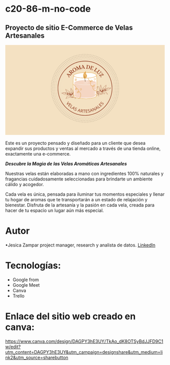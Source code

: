 # c20-86-m-no-code
## Proyecto de sitio E-Commerce de Velas Artesanales

<img src= "Aroma de Luz. Velas artesanales_20240919_114932_0000.png">


Este es un proyecto pensado y diseñado para un cliente que desea expandir sus productos y ventas al mercado a través de una tienda online, exactamente una e-commerce. 

***Descubre la Magia de las Velas Aromáticas Artesanales***

 Nuestras velas están elaboradas a mano con ingredientes 100% naturales y fragancias cuidadosamente seleccionadas para brindarte un ambiente cálido y acogedor. 
 
 Cada vela es única, pensada para iluminar tus momentos especiales y llenar tu hogar de aromas que te transportarán a un estado de relajación y bienestar. Disfruta de la artesanía y la pasión en cada vela, creada para hacer de tu espacio un lugar aún más especial.

# Autor
•Jesica Zampar 
 project manager,  research y analista de datos.
 [LinkedIn](https://www.linkedin.com/in/jesica-zampar-13z/)
 
 # Tecnologías:
- Google from
- Google Meet
- Canva
- Trello

# Enlace del sitio web creado en canva:
https://www.canva.com/design/DAGPY3hE3UY/TkAo_dK8OTSyBdJJFD9C1w/edit?utm_content=DAGPY3hE3UY&utm_campaign=designshare&utm_medium=link2&utm_source=sharebutton
  


 
 
 
